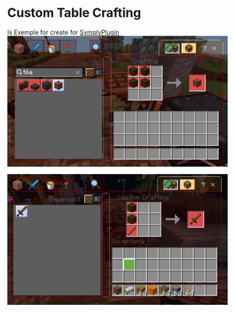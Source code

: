 # Custom Table Crafting
Is Exemple for create for [SymplyPlugin](https://poggit.pmmp.io/ci/AID-LEARNING/SymplyPlugin/SymplyPlugin)
![Screenshot_20240229_003641.png](images%2FScreenshot_20240229_003641.png)

![Screenshot_20240229_005040.png](images%2FScreenshot_20240229_005040.png)

